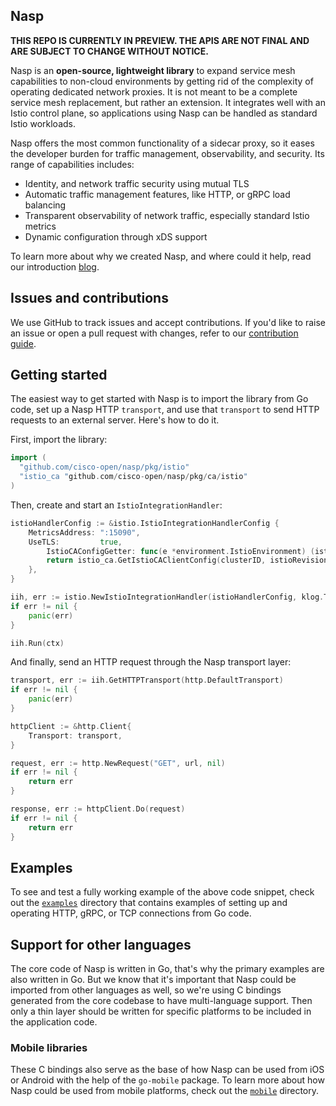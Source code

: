 ## Nasp

**THIS REPO IS CURRENTLY IN PREVIEW. THE APIS ARE NOT FINAL AND ARE SUBJECT TO CHANGE WITHOUT NOTICE.**

Nasp is an **open-source, lightweight library** to expand service mesh capabilities to non-cloud environments by getting rid of the complexity of operating dedicated network proxies. It is not meant to be a complete service mesh replacement, but rather an extension. It integrates well with an Istio control plane, so applications using Nasp can be handled as standard Istio workloads.

Nasp offers the most common functionality of a sidecar proxy, so it eases the developer burden for traffic management, observability, and security. Its range of capabilities includes:

- Identity, and network traffic security using mutual TLS
- Automatic traffic management features, like HTTP, or gRPC load balancing
- Transparent observability of network traffic, especially standard Istio metrics
- Dynamic configuration through xDS support

To learn more about why we created Nasp, and where could it help, read our introduction [blog](https://techblog.cisco.com/blog/nasp-intro).

## Issues and contributions

We use GitHub to track issues and accept contributions. If you'd like to raise an issue or open a pull request with changes, refer to our [contribution guide](./CONTRIBUTING.md).


## Getting started

The easiest way to get started with Nasp is to import the library from Go code, set up a Nasp HTTP `transport`, and use that `transport` to send HTTP requests to an external server. Here's how to do it.

First, import the library:

```go
import (
  "github.com/cisco-open/nasp/pkg/istio"
  "istio_ca "github.com/cisco-open/nasp/pkg/ca/istio"
)
```

Then, create and start an `IstioIntegrationHandler`:

```go
istioHandlerConfig := &istio.IstioIntegrationHandlerConfig {
    MetricsAddress: ":15090",
    UseTLS:         true,
        IstioCAConfigGetter: func(e *environment.IstioEnvironment) (istio_ca.IstioCAClientConfig, error) {
        return istio_ca.GetIstioCAClientConfig(clusterID, istioRevision)
    },
}

iih, err := istio.NewIstioIntegrationHandler(istioHandlerConfig, klog.TODO())
if err != nil {
    panic(err)
}

iih.Run(ctx)
```

And finally, send an HTTP request through the Nasp transport layer:

```go
transport, err := iih.GetHTTPTransport(http.DefaultTransport)
if err != nil {
    panic(err)
}

httpClient := &http.Client{
    Transport: transport,
}

request, err := http.NewRequest("GET", url, nil)
if err != nil {
    return err
}

response, err := httpClient.Do(request)
if err != nil {
    return err
}
```  

## Examples

To see and test a fully working example of the above code snippet, check out the [`examples`](./examples) directory that contains examples of setting up and operating HTTP, gRPC, or TCP connections from Go code.

## Support for other languages

The core code of Nasp is written in Go, that's why the primary examples are also written in Go.
But we know that it's important that Nasp could be imported from other languages as well, so we're using C bindings generated from the core codebase to have multi-language support. Then only a thin layer should be written for specific platforms to be included in the application code.

### Mobile libraries

These C bindings also serve as the base of how Nasp can be used from iOS or Android with the help of the `go-mobile` package. To learn more about how Nasp could be used from mobile platforms, check out the [`mobile`](./experimental/mobile) directory.
